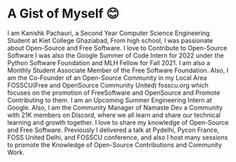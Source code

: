 # A Gist of Myself 😊

I am Kanishk Pachauri, a Second Year Computer Science Engineering Student at Kiet College Ghaziabad, From high school, I was passionate about Open-Source and Free Software. I love to Contribute to Open-Source Software I was also the Google Summer of Code Intern for 2022 under the Python Software Foundation and MLH Fellow for Fall 2021. I am also a Monthly Student Associate Member of the Free Software Foundation. Also, I am the Co-Founder of an Open-Source Community in my Local Area FOSSCU(Free and OpenSource Community United) fosscu.org which focuses on the promotion of FreeSoftware and OpenSource and Promote Contributing to them. I am an Upcoming Summer Engineering Intern at Google. Also, I am the Community Manager of Namaste Dev a Community with 21K members on Discord, where we all learn and share our technical learning and growth together. I love to share my knowledge of Open-Source and Free Software. Previously I delivered a talk at Pydelhi, Pycon France, FOSS United Delhi, and FOSSCU conference, and also I host many sessions to promote the Knowledge of Open-Source Contributions and Community Work.
